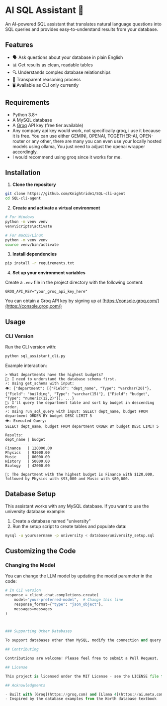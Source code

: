 # AI SQL Assistant 🤖

An AI-powered SQL assistant that translates natural language questions into SQL queries and provides easy-to-understand results from your database.


## Features

- 🗣️ Ask questions about your database in plain English
- 📊 Get results as clean, readable tables
- 🔍 Understands complex database relationships
- 🧠 Transparent reasoning process
- 🖥️ Available as CLI only currently 

## Requirements

- Python 3.8+
- A MySQL database
- A [Groq](https://groq.com) API key (free tier available)
- Any company api key would work, not specifically groq, i use it because it is free. You can use either GEMINI, OPENAI, TOGETHER-AI, OPEN-router or any other, there are many you can even use your locally hosted models using ollama, You just need to adjust the openai wrapper accordingly. 
- I would recommend using groq since it works for me. 

## Installation

1. **Clone the repository**

```bash
git clone https://github.com/Knightride1/SQL-cli-agent
cd SQL-cli-agent
```

2. **Create and activate a virtual environment**

```bash
# For Windows
python -m venv venv
venv\Scripts\activate

# For macOS/Linux
python -m venv venv
source venv/bin/activate
```

3. **Install dependencies**

```bash
pip install -r requirements.txt
```

4. **Set up your environment variables**

Create a `.env` file in the project directory with the following content:

```
GROQ_API_KEY="your_groq_api_key_here"
```

You can obtain a Groq API key by signing up at [https://console.groq.com/](https://console.groq.com/)

## Usage

### CLI Version

Run the CLI version with:

```bash
python sql_assistant_cli.py
```

Example interaction:
```
> What departments have the highest budgets?
🧠: I need to understand the database schema first.
⚡: Using get_schema with input: 
👁️: {"department": [{"Field": "dept_name", "Type": "varchar(20)"}, {"Field": "building", "Type": "varchar(15)"}, {"Field": "budget", "Type": "numeric(12,2)"}], ...}
🧠: I'll query the department table and sort by budget in descending order.
⚡: Using run_sql_query with input: SELECT dept_name, budget FROM department ORDER BY budget DESC LIMIT 5
👁️: Executed Query:
SELECT dept_name, budget FROM department ORDER BY budget DESC LIMIT 5

Results:
dept_name | budget
---------------------
Finance   | 120000.00
Physics   | 93000.00
Music     | 80000.00
History   | 50000.00
Biology   | 42000.00

🤖: The department with the highest budget is Finance with $120,000, followed by Physics with $93,000 and Music with $80,000.
```



## Database Setup

This assistant works with any MySQL database. If you want to use the university database example:

1. Create a database named "university"
2. Run the setup script to create tables and populate data:

```bash
mysql -u yourusername -p university < database/university_setup.sql
```

## Customizing the Code

### Changing the Model

You can change the LLM model by updating the model parameter in the code:

```python
# In CLI version
response = client.chat.completions.create(
    model="your-preferred-model",  # Change this line
    response_format={"type": "json_object"},
    messages=messages
)



### Supporting Other Databases

To support databases other than MySQL, modify the connection and query functions in the code.

## Contributing

Contributions are welcome! Please feel free to submit a Pull Request.

## License

This project is licensed under the MIT License - see the LICENSE file for details.

## Acknowledgments

- Built with [Groq](https://groq.com) and [Llama 4](https://ai.meta.com/llama/) models
- Inspired by the database examples from the Korth database textbook
